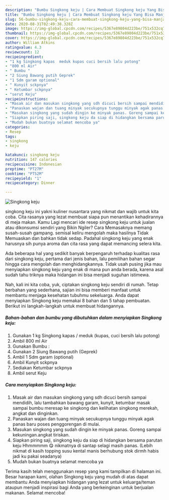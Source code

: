```yaml
---
description: "Bumbu Singkong keju | Cara Membuat Singkong keju Yang Bisa Manjain Lidah"
title: "Bumbu Singkong keju | Cara Membuat Singkong keju Yang Bisa Manjain Lidah"
slug: 56-bumbu-singkong-keju-cara-membuat-singkong-keju-yang-bisa-manjain-lidah
date: 2020-08-31T02:49:38.328Z
image: https://img-global.cpcdn.com/recipes/5367e89804d223be/751x532cq70/singkong-keju-foto-resep-utama.jpg
thumbnail: https://img-global.cpcdn.com/recipes/5367e89804d223be/751x532cq70/singkong-keju-foto-resep-utama.jpg
cover: https://img-global.cpcdn.com/recipes/5367e89804d223be/751x532cq70/singkong-keju-foto-resep-utama.jpg
author: William Atkins
ratingvalue: 4.3
reviewcount: 12
recipeingredient:
- "1 kg Singkong kapas  meduk kupas cuci bersih lalu potong"
- "800 ml Air"
- " Bumbu "
- "2 Siung Bawang putih Geprek"
- "1 Sdm garam optional"
- " Kunyit sckpnya"
- " Ketumbar sckpnya"
- "serut Keju"
recipeinstructions:
- "Masak air dan masukan singkong yang sdh dicuci bersih sampai mendidih, lalu tambahkan bawang garam, kunyit, ketumbar masak sampai bumbu meresap ke singkong dan kelihatan singkong merekah, angkat dan dinginkan."
- "Panaskan wajan dan tuang minyak secukupnya tunggu minyak agak panas baru poses penggorengan di mulai."
- "Masukan singkong yang sudah dingin ke minyak panas. Goreng sampai kekuningan.angkat tiriskan."
- "Siapkan piring saji, singkong keju da siap di hidangkan bersama parutan keju Hhmmmmm 😋 nikmatnya di santap selagi masih panas. (Lebih nikmat di kasih topping susu kental manis berhubung stok dirmh habis jadi ku pakai seadanya)"
- "Mudah bukan buatnya selamat mencoba ya"
categories:
- Resep
tags:
- singkong
- keju

katakunci: singkong keju 
nutrition: 147 calories
recipecuisine: Indonesian
preptime: "PT27M"
cooktime: "PT52M"
recipeyield: "1"
recipecategory: Dinner

---
```



![Singkong keju](https://img-global.cpcdn.com/recipes/5367e89804d223be/751x532cq70/singkong-keju-foto-resep-utama.jpg)


singkong keju ini yakni kuliner nusantara yang nikmat dan wajib untuk kita coba. Cita rasanya yang lezat membuat siapa pun menantikan kehadirannya di meja makan.
Kamu Lagi mencari ide resep singkong keju untuk jualan atau dikonsumsi sendiri yang Bikin Ngiler? Cara Memasaknya memang susah-susah gampang. semisal keliru mengolah maka hasilnya Tidak Memuaskan dan bahkan tidak sedap. Padahal singkong keju yang enak harusnya sih punya aroma dan cita rasa yang dapat memancing selera kita.



Ada beberapa hal yang sedikit banyak berpengaruh terhadap kualitas rasa dari singkong keju, pertama dari jenis bahan, lalu pemilihan bahan segar hingga cara mengolah dan menghidangkannya. Tidak usah pusing jika mau menyiapkan singkong keju yang enak di mana pun anda berada, karena asal sudah tahu triknya maka hidangan ini bisa menjadi suguhan istimewa.


Nah, kali ini kita coba, yuk, ciptakan singkong keju sendiri di rumah. Tetap berbahan yang sederhana, sajian ini bisa memberi manfaat untuk membantu menjaga kesehatan tubuhmu sekeluarga. Anda dapat menyiapkan Singkong keju memakai 8 bahan dan 5 tahap pembuatan. Berikut ini langkah-langkah untuk membuat hidangannya.

<!--inarticleads1-->

##### Bahan-bahan dan bumbu yang dibutuhkan dalam menyiapkan Singkong keju:

1. Gunakan 1 kg Singkong kapas / meduk (kupas, cuci bersih lalu potong)
1. Ambil 800 ml Air
1. Gunakan  Bumbu :
1. Gunakan 2 Siung Bawang putih (Geprek)
1. Ambil 1 Sdm garam (optional)
1. Ambil  Kunyit sckpnya
1. Sediakan  Ketumbar sckpnya
1. Ambil serut Keju




<!--inarticleads2-->

##### Cara menyiapkan Singkong keju:

1. Masak air dan masukan singkong yang sdh dicuci bersih sampai mendidih, lalu tambahkan bawang garam, kunyit, ketumbar masak sampai bumbu meresap ke singkong dan kelihatan singkong merekah, angkat dan dinginkan.
1. Panaskan wajan dan tuang minyak secukupnya tunggu minyak agak panas baru poses penggorengan di mulai.
1. Masukan singkong yang sudah dingin ke minyak panas. Goreng sampai kekuningan.angkat tiriskan.
1. Siapkan piring saji, singkong keju da siap di hidangkan bersama parutan keju Hhmmmmm 😋 nikmatnya di santap selagi masih panas. (Lebih nikmat di kasih topping susu kental manis berhubung stok dirmh habis jadi ku pakai seadanya)
1. Mudah bukan buatnya selamat mencoba ya




Terima kasih telah menggunakan resep yang kami tampilkan di halaman ini. Besar harapan kami, olahan Singkong keju yang mudah di atas dapat membantu Anda menyiapkan hidangan yang lezat untuk keluarga/teman ataupun menjadi inspirasi bagi Anda yang berkeinginan untuk berjualan makanan. Selamat mencoba!
